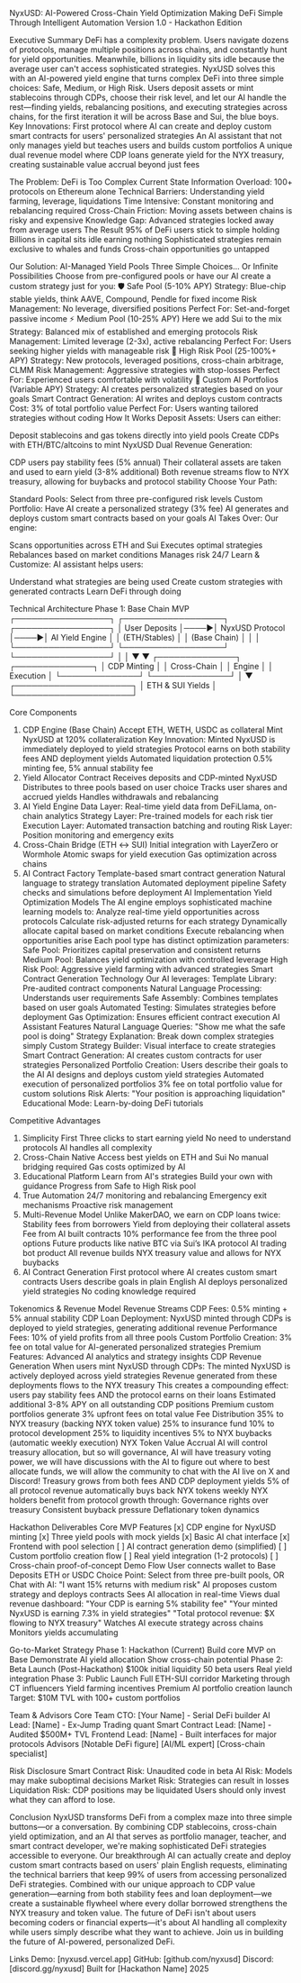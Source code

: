 NyxUSD: AI-Powered Cross-Chain Yield Optimization
Making DeFi Simple Through Intelligent Automation
Version 1.0 - Hackathon Edition



Executive Summary
DeFi has a complexity problem. Users navigate dozens of protocols, manage multiple positions across chains, and constantly hunt for yield opportunities. Meanwhile, billions in liquidity sits idle because the average user can't access sophisticated strategies.
NyxUSD solves this with an AI-powered yield engine that turns complex DeFi into three simple choices: Safe, Medium, or High Risk. Users deposit assets or mint stablecoins through CDPs, choose their risk level, and let our AI handle the rest—finding yields, rebalancing positions, and executing strategies across chains, for the first iteration it will be across Base and Sui, the blue boys.
Key Innovations:
First protocol where AI can create and deploy custom smart contracts for users' personalized strategies
An AI assistant that not only manages yield but teaches users and builds custom portfolios
A unique dual revenue model where CDP loans generate yield for the NYX treasury, creating sustainable value accrual beyond just fees

The Problem: DeFi is Too Complex
Current State
Information Overload: 100+ protocols on Ethereum alone
Technical Barriers: Understanding yield farming, leverage, liquidations
Time Intensive: Constant monitoring and rebalancing required
Cross-Chain Friction: Moving assets between chains is risky and expensive
Knowledge Gap: Advanced strategies locked away from average users
The Result
95% of DeFi users stick to simple holding
Billions in capital sits idle earning nothing
Sophisticated strategies remain exclusive to whales and funds
Cross-chain opportunities go untapped

Our Solution: AI-Managed Yield Pools
Three Simple Choices... Or Infinite Possibilities
Choose from pre-configured pools or have our AI create a custom strategy just for you:
🛡️ Safe Pool (5-10% APY)
Strategy: Blue-chip stable yields, think AAVE, Compound, Pendle for fixed income
Risk Management: No leverage, diversified positions
Perfect For: Set-and-forget passive income
⚡ Medium Pool (10-25% APY) Here we add Sui to the mix
Strategy: Balanced mix of established and emerging protocols
Risk Management: Limited leverage (2-3x), active rebalancing
Perfect For: Users seeking higher yields with manageable risk
🚀 High Risk Pool (25-100%+ APY)
Strategy: New protocols, leveraged positions, cross-chain arbitrage, CLMM
Risk Management: Aggressive strategies with stop-losses
Perfect For: Experienced users comfortable with volatility
🤖 Custom AI Portfolios (Variable APY)
Strategy: AI creates personalized strategies based on your goals
Smart Contract Generation: AI writes and deploys custom contracts
Cost: 3% of total portfolio value
Perfect For: Users wanting tailored strategies without coding
How It Works
Deposit Assets: Users can either:


Deposit stablecoins and gas tokens directly into yield pools
Create CDPs with ETH/BTC/altcoins to mint NyxUSD
Dual Revenue Generation:


CDP users pay stability fees (5% annual)
Their collateral assets are taken and used to earn yield (3-8% additional)
Both revenue streams flow to NYX treasury, allowing for buybacks and protocol stability
Choose Your Path:


Standard Pools: Select from three pre-configured risk levels
Custom Portfolio: Have AI create a personalized strategy (3% fee)
AI generates and deploys custom smart contracts based on your goals
AI Takes Over: Our engine:


Scans opportunities across ETH and Sui
Executes optimal strategies
Rebalances based on market conditions
Manages risk 24/7
Learn & Customize: AI assistant helps users:


Understand what strategies are being used
Create custom strategies with generated contracts
Learn DeFi through doing

Technical Architecture
Phase 1: Base Chain MVP
┌─────────────────┐     ┌──────────────────┐     ┌─────────────────┐
│   User Deposits │────▶│  NyxUSD Protocol │────▶│ AI Yield Engine │
│  (ETH/Stables) │     │   (Base Chain)   │     │                 │
└─────────────────┘     └──────────────────┘     └─────────────────┘
                                 │                                                            │
                                ▼                                                           ▼
                        ┌──────────────┐          	    ┌──────────────┐
                        │ CDP Minting   │          │ Cross-Chain                           	       │
                        │   Engine     │               │  Execution                                          │
                        └──────────────┘          	    └──────────────┘
                                                          │
                                                          ▼
                                              ┌─────────────────────┐
                                              │  ETH & SUI Yields  │
                                              └─────────────────────┘

Core Components
1. CDP Engine (Base Chain)
Accept ETH, WETH, USDC as collateral
Mint NyxUSD at 120% collateralization
Key Innovation: Minted NyxUSD is immediately deployed to yield strategies
Protocol earns on both stability fees AND deployment yields
Automated liquidation protection
0.5% minting fee, 5% annual stability fee
2. Yield Allocator Contract
Receives deposits and CDP-minted NyxUSD
Distributes to three pools based on user choice
Tracks user shares and accrued yields
Handles withdrawals and rebalancing
3. AI Yield Engine
Data Layer: Real-time yield data from DeFiLlama, on-chain analytics
Strategy Layer: Pre-trained models for each risk tier
Execution Layer: Automated transaction batching and routing
Risk Layer: Position monitoring and emergency exits
4. Cross-Chain Bridge (ETH ↔ SUI)
Initial integration with LayerZero or Wormhole
Atomic swaps for yield execution
Gas optimization across chains
5. AI Contract Factory
Template-based smart contract generation
Natural language to strategy translation
Automated deployment pipeline
Safety checks and simulations before deployment
AI Implementation
Yield Optimization Models
The AI engine employs sophisticated machine learning models to:
Analyze real-time yield opportunities across protocols
Calculate risk-adjusted returns for each strategy
Dynamically allocate capital based on market conditions
Execute rebalancing when opportunities arise
Each pool type has distinct optimization parameters:
Safe Pool: Prioritizes capital preservation and consistent returns
Medium Pool: Balances yield optimization with controlled leverage
High Risk Pool: Aggressive yield farming with advanced strategies
Smart Contract Generation Technology
Our AI leverages:
Template Library: Pre-audited contract components
Natural Language Processing: Understands user requirements
Safe Assembly: Combines templates based on user goals
Automated Testing: Simulates strategies before deployment
Gas Optimization: Ensures efficient contract execution
AI Assistant Features
Natural Language Queries: "Show me what the safe pool is doing"
Strategy Explanation: Break down complex strategies simply
Custom Strategy Builder: Visual interface to create strategies
Smart Contract Generation: AI creates custom contracts for user strategies
Personalized Portfolio Creation:
Users describe their goals to the AI
AI designs and deploys custom yield strategies
Automated execution of personalized portfolios
3% fee on total portfolio value for custom solutions
Risk Alerts: "Your position is approaching liquidation"
Educational Mode: Learn-by-doing DeFi tutorials

Competitive Advantages
1. Simplicity First
Three clicks to start earning yield
No need to understand protocols
AI handles all complexity
2. Cross-Chain Native
Access best yields on ETH and Sui
No manual bridging required
Gas costs optimized by AI
3. Educational Platform
Learn from AI's strategies
Build your own with guidance
Progress from Safe to High Risk pool
4. True Automation
24/7 monitoring and rebalancing
Emergency exit mechanisms
Proactive risk management
5. Multi-Revenue Model
Unlike MakerDAO, we earn on CDP loans twice:
Stability fees from borrowers
Yield from deploying their collateral assets
Fee from AI built contracts
10% performance fee from the three pool options
Future products like native BTC via Sui’s IKA protocol
AI trading bot product
All revenue builds NYX treasury value and allows for NYX buybacks
6. AI Contract Generation
First protocol where AI creates custom smart contracts
Users describe goals in plain English
AI deploys personalized yield strategies
No coding knowledge required

Tokenomics & Revenue Model
Revenue Streams
CDP Fees: 0.5% minting + 5% annual stability
CDP Loan Deployment: NyxUSD minted through CDPs is deployed to yield strategies, generating additional revenue
Performance Fees: 10% of yield profits from all three pools
Custom Portfolio Creation: 3% fee on total value for AI-generated personalized strategies
Premium Features: Advanced AI analytics and strategy insights
CDP Revenue Generation
When users mint NyxUSD through CDPs:
The minted NyxUSD is actively deployed across yield strategies
Revenue generated from these deployments flows to the NYX treasury
This creates a compounding effect: users pay stability fees AND the protocol earns on their loans
Estimated additional 3-8% APY on all outstanding CDP positions
Premium custom portfolios generate 3% upfront fees on total value
Fee Distribution
35% to NYX treasury (backing NYX token value)
25% to insurance fund
10% to protocol development
25% to liquidity incentives
5% to NYX buybacks (automatic weekly execution)
NYX Token Value Accrual
AI will control treasury allocation, but so will governance, AI will have treasury voting power, we will have discussions with the AI to figure out where to best allocate funds, we will allow the community to chat with the AI live on X and Discord!
Treasury grows from both fees AND CDP deployment yields
5% of all protocol revenue automatically buys back NYX tokens weekly
NYX holders benefit from protocol growth through:
Governance rights over treasury
Consistent buyback pressure
Deflationary token dynamics

Hackathon Deliverables
Core MVP Features
[x] CDP engine for NyxUSD minting
[x] Three yield pools with mock yields
[x] Basic AI chat interface
[x] Frontend with pool selection
[ ] AI contract generation demo (simplified)
[ ] Custom portfolio creation flow
[ ] Real yield integration (1-2 protocols)
[ ] Cross-chain proof-of-concept
Demo Flow
User connects wallet to Base
Deposits ETH or USDC
Choice Point:
Select from three pre-built pools, OR
Chat with AI: "I want 15% returns with medium risk"
AI proposes custom strategy and deploys contracts
Sees AI allocation in real-time
Views dual revenue dashboard:
"Your CDP is earning 5% stability fee"
"Your minted NyxUSD is earning 7.3% in yield strategies"
"Total protocol revenue: $X flowing to NYX treasury"
Watches AI execute strategy across chains
Monitors yields accumulating

Go-to-Market Strategy
Phase 1: Hackathon (Current)
Build core MVP on Base
Demonstrate AI yield allocation
Show cross-chain potential
Phase 2: Beta Launch (Post-Hackathon)
$100k initial liquidity
50 beta users
Real yield integration
Phase 3: Public Launch
Full ETH-SUI corridor
Marketing through CT influencers
Yield farming incentives
Premium AI portfolio creation launch
Target: $10M TVL with 100+ custom portfolios

Team & Advisors
Core Team
CTO: [Your Name] - Serial DeFi builder
AI Lead: [Name] - Ex-Jump Trading quant
Smart Contract Lead: [Name] - Audited $500M+ TVL
Frontend Lead: [Name] - Built interfaces for major protocols
Advisors
[Notable DeFi figure]
[AI/ML expert]
[Cross-chain specialist]

Risk Disclosure
Smart Contract Risk: Unaudited code in beta
AI Risk: Models may make suboptimal decisions
Market Risk: Strategies can result in losses
Liquidation Risk: CDP positions may be liquidated
Users should only invest what they can afford to lose.

Conclusion
NyxUSD transforms DeFi from a complex maze into three simple buttons—or a conversation. By combining CDP stablecoins, cross-chain yield optimization, and an AI that serves as portfolio manager, teacher, and smart contract developer, we're making sophisticated DeFi strategies accessible to everyone.
Our breakthrough AI can actually create and deploy custom smart contracts based on users' plain English requests, eliminating the technical barriers that keep 99% of users from accessing personalized DeFi strategies. Combined with our unique approach to CDP value generation—earning from both stability fees and loan deployment—we create a sustainable flywheel where every dollar borrowed strengthens the NYX treasury and token value.
The future of DeFi isn't about users becoming coders or financial experts—it's about AI handling all complexity while users simply describe what they want to achieve.
Join us in building the future of AI-powered, personalized DeFi.

Links
Demo: [nyxusd.vercel.app]
GitHub: [github.com/nyxusd]
Discord: [discord.gg/nyxusd]
Built for [Hackathon Name] 2025
